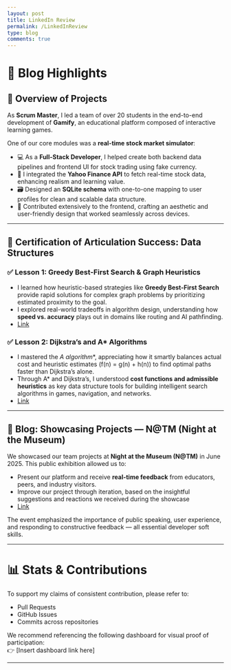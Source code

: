 ```yaml
---
layout: post
title: LinkedIn Review
permalink: /LinkedInReview
type: blog 
comments: true
---
```


# 🧠 Blog Highlights

## 📌 Overview of Projects

As **Scrum Master**, I led a team of over 20 students in the end-to-end development of **Gamify**, an educational platform composed of interactive learning games.

One of our core modules was a **real-time stock market simulator**:
- 💻 As a **Full-Stack Developer**, I helped create both backend data pipelines and frontend UI for stock trading using fake currency.
- 🔗 I integrated the **Yahoo Finance API** to fetch real-time stock data, enhancing realism and learning value.
- 🗃️ Designed an **SQLite schema** with one-to-one mapping to user profiles for clean and scalable data structure.
- 🎨 Contributed extensively to the frontend, crafting an aesthetic and user-friendly design that worked seamlessly across devices.

---

## 📜 Certification of Articulation Success: Data Structures

### ✅ Lesson 1: Greedy Best-First Search & Graph Heuristics
- I learned how heuristic-based strategies like **Greedy Best-First Search** provide rapid solutions for complex graph problems by prioritizing estimated proximity to the goal.
- I explored real-world tradeoffs in algorithm design, understanding how **speed vs. accuracy** plays out in domains like routing and AI pathfinding.
- [Link](url)

### ✅ Lesson 2: Dijkstra’s and A* Algorithms
- I mastered the **A* algorithm**, appreciating how it smartly balances actual cost and heuristic estimates (f(n) = g(n) + h(n)) to find optimal paths faster than Dijkstra’s alone.
- Through A* and Dijkstra’s, I understood **cost functions and admissible heuristics** as key data structure tools for building intelligent search algorithms in games, navigation, and networks.
- [Link](url)

---

## 🧪 Blog: Showcasing Projects — N@TM (Night at the Museum)

We showcased our team projects at **Night at the Museum (N@TM)** in June 2025. This public exhibition allowed us to:
- Present our platform and receive **real-time feedback** from educators, peers, and industry visitors.
- Improve our project through iteration, based on the insightful suggestions and reactions we received during the showcase
- [Link ](url)

The event emphasized the importance of public speaking, user experience, and responding to constructive feedback — all essential developer soft skills.

---

# 📊 Stats & Contributions

To support my claims of consistent contribution, please refer to:
- Pull Requests
- GitHub Issues
- Commits across repositories

We recommend referencing the following dashboard for visual proof of participation:  
👉 [Insert dashboard link here]

---
